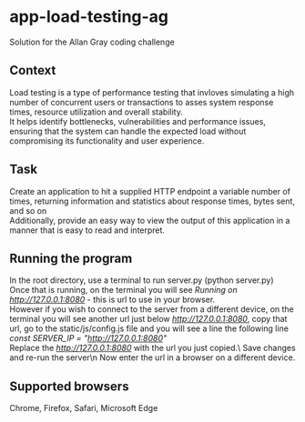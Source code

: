 # app-load-testing-ag
Solution for the Allan Gray coding challenge

## Context
Load testing is a type of performance testing that invloves simulating a high number of concurrent users or transactions to asses system response times, resource utilization and overall stability.\
It helps identify bottlenecks, vulnerabilities and performance issues, ensuring that the system can handle the expected load without compromising its functionality and user experience.

## Task 
Create an application to hit a supplied HTTP endpoint a variable number of times, returning information and statistics about response times, bytes sent, and so on\
Additionally, provide an easy way to view the output of this application in a manner that is easy to read and interpret.

## Running the program
In the root directory, use a terminal to run server.py (python server.py)\
Once that is running, on the terminal you will see *Running on http://127.0.0.1:8080* - this is url to use in your browser.\
However if you wish to connect to the server from a different device, on the terminal you will see another url just below *http://127.0.0.1:8080*, copy that url, go to the static/js/config.js file and you will see a line the following line\
*const SERVER_IP = "http://127.0.0.1:8080"* \
Replace the *http://127.0.0.1:8080* with the url you just copied.\ 
Save changes and re-run the server\n
Now enter the url in a browser on a different device.

## Supported browsers
Chrome, Firefox, Safari, Microsoft Edge
